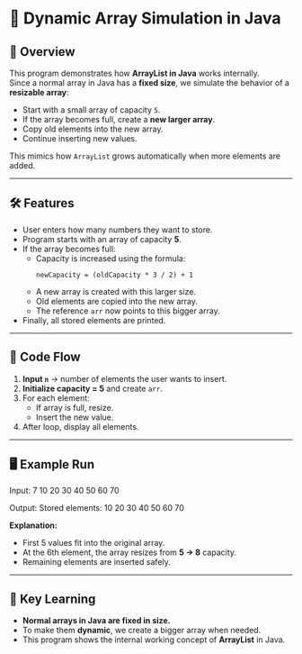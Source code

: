 # 📘 Dynamic Array Simulation in Java

## 📌 Overview
This program demonstrates how **ArrayList in Java** works internally.  
Since a normal array in Java has a **fixed size**, we simulate the behavior of a **resizable array**:

- Start with a small array of capacity `5`.
- If the array becomes full, create a **new larger array**.
- Copy old elements into the new array.
- Continue inserting new values.

This mimics how `ArrayList` grows automatically when more elements are added.

---

## 🛠 Features
- User enters how many numbers they want to store.
- Program starts with an array of capacity **5**.
- If the array becomes full:
  - Capacity is increased using the formula:
    ```
    newCapacity = (oldCapacity * 3 / 2) + 1
    ```
  - A new array is created with this larger size.
  - Old elements are copied into the new array.
  - The reference `arr` now points to this bigger array.
- Finally, all stored elements are printed.

---

## 📂 Code Flow
1. **Input `n`** → number of elements the user wants to insert.  
2. **Initialize capacity = 5** and create `arr`.  
3. For each element:  
   - If array is full, resize.  
   - Insert the new value.  
4. After loop, display all elements.

---

## 🖥 Example Run
Input:
7
10 20 30 40 50 60 70

Output:
Stored elements:
10 20 30 40 50 60 70

**Explanation:**
- First 5 values fit into the original array.
- At the 6th element, the array resizes from **5 → 8** capacity.
- Remaining elements are inserted safely.

---

## 🔑 Key Learning
- **Normal arrays in Java are fixed in size.**
- To make them **dynamic**, we create a bigger array when needed.
- This program shows the internal working concept of **ArrayList** in Java.
